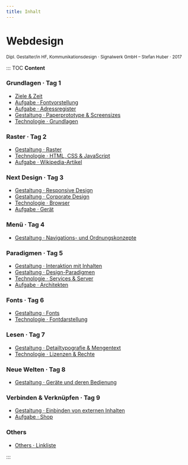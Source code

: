 ```yaml
---
title: Inhalt
---
```

# Webdesign
<small>Dipl. Gestalter/in HF, Kommunikationsdesign · Signalwerk GmbH – Stefan Huber · 2017</small>

::: TOC
**Content**
### Grundlagen · Tag 1
* [Ziele & Zeit](/ziele/)
* [Aufgabe · Fontvorstellung](/fontvorstellung/)
* [Aufgabe · Adressregister](/adressregister/)
* [Gestaltung · Paperprototype & Screensizes](/paperandscreen/)
* [Technologie · Grundlagen](/grundlagen/)

### Raster · Tag 2
* [Gestaltung · Raster](/grid/)
* [Technologie · HTML, CSS & JavaScript](/html1x1/)
* [Aufgabe · Wikipedia-Artikel](/wiki/)

### Next Design · Tag 3
* [Gestaltung · Responsive Design](/responsive/)
* [Gestaltung · Corporate Design](/corporate/)
* [Technologie · Browser](/browser/)
* [Aufgabe · Gerät](/device/)

### Menü · Tag 4
* [Gestaltung · Navigations- und Ordnungskonzepte](/navigation/)

### Paradigmen · Tag 5
* [Gestaltung · Interaktion mit Inhalten](/interaction/)
* [Gestaltung · Design-Paradigmen](/designprinciples/)
* [Technologie · Services & Server](/servertechnology/)
* [Aufgabe · Architekten](/architects/)


### Fonts · Tag 6
<!-- * [Rückmeldung · Adressregister](/marks/) -->
* [Gestaltung · Fonts](/fonts/)
* [Technologie · Fontdarstellung](/fontrendering/)


### Lesen · Tag 7
* [Gestaltung · Detailtypografie & Mengentext](/typography/)
* [Technologie · Lizenzen & Rechte](/law/)


### Neue Welten · Tag 8
* [Gestaltung · Geräte und deren Bedienung](/interface/)
<!-- * [Rückmeldung · Gerät](/marks/) -->

### Verbinden & Verknüpfen · Tag 9
* [Gestaltung · Einbinden von externen Inhalten](/embedding/)
* [Aufgabe · Shop](/architects/)


### Others
* [Others · Linkliste](/additions/)




:::
